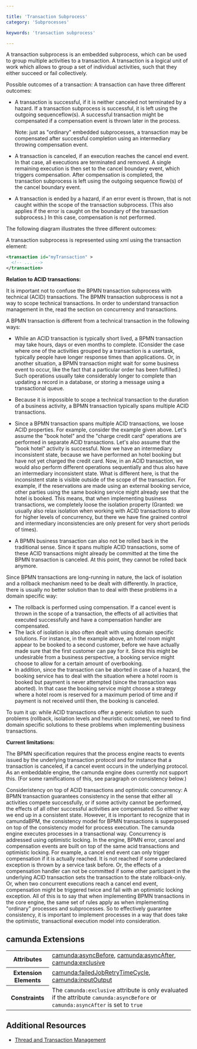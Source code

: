 ```yaml
---

title: 'Transaction Subprocess'
category: 'Subprocesses'

keywords: 'transaction subprocess'

---
```



A transaction subprocess is an embedded subprocess, which can be used to group multiple activities to a transaction. A transaction is a logical unit of work which allows to group a set of individual activities, such that they either succeed or fail collectively.

Possible outcomes of a transaction: A transaction can have three different outcomes:

*   A transaction is successful, if it is neither canceled not terminated by a hazard. If a transaction subprocess is successful, it is left using the outgoing sequenceflow(s). A successful transaction might be compensated if a compensation event is thrown later in the process.<br/>

    Note: just as "ordinary" embedded subprocesses, a transaction may be compensated after successful completion using an intermediary throwing compensation event.

*   A transaction is canceled, if an execution reaches the cancel end event. In that case, all executions are terminated and removed. A single remaining execution is then set to the cancel boundary event, which triggers compensation. After compensation is completed, the transaction subprocess is left using the outgoing sequence flow(s) of the cancel boundary event.

*   A transaction is ended by a hazard, if an error event is thrown, that is not caught within the scope of the transaction subprocess. (This also applies if the error is caught on the boundary of the transaction subprocess.) In this case, compensation is not performed.

The following diagram illustrates the three different outcomes:

<div data-bpmn-diagram="implement/business-transaction"></div>

A transaction subprocess is represented using xml using the transaction element:

```xml
<transaction id="myTransaction" >
  <!-- ... -->
</transaction>
```

<div class="alert alert-warning">
  <strong>Relation to ACID transactions:</strong>

  It is important not to confuse the BPMN transaction subprocess with technical (ACID) transactions. The BPMN transaction subprocess is not a way to scope technical transactions. In order to understand transaction management in the, read the section on concurrency and transactions.
</div>

A BPMN transaction is different from a technical transaction in the following ways:

*   While an ACID transaction is typically short lived, a BPMN transaction may take hours, days or even months to complete. (Consider the case where one of the activities grouped by a transaction is a usertask, typically people have longer response times than applications. Or, in another situation, a BPMN transaction might wait for some business event to occur, like the fact that a particular order has been fulfilled.) Such operations usually take considerably longer to complete than updating a record in a database, or storing a message using a transactional queue.

*   Because it is impossible to scope a technical transaction to the duration of a business activity, a BPMN transaction typically spans multiple ACID transactions.

*   Since a BPMN transaction spans multiple ACID transactions, we loose ACID properties. For example, consider the example given above. Let's assume the "book hotel" and the "charge credit card" operations are performed in separate ACID transactions. Let's also assume that the "book hotel" activity is successful. Now we have an intermediary inconsistent state, because we have performed an hotel booking but have not yet charged the credit card. Now, in an ACID transaction, we would also perform different operations sequentially and thus also have an intermediary inconsistent state. What is different here, is that the inconsistent state is visible outside of the scope of the transaction. For example, if the reservations are made using an external booking service, other parties using the same booking service might already see that the hotel is booked. This means, that when implementing business transactions, we completely loose the isolation property (Granted: we usually also relax isolation when working with ACID transactions to allow for higher levels of concurrency, but there we have fine grained control and intermediary inconsistencies are only present for very short periods of times).

*   A BPMN business transaction can also not be rolled back in the traditional sense. Since it spans multiple ACID transactions, some of these ACID transactions might already be committed at the time the BPMN transaction is canceled. At this point, they cannot be rolled back anymore.


Since BPMN transactions are long-running in nature, the lack of isolation and a rollback mechanism need to be dealt with differently. In practice, there is usually no better solution than to deal with these problems in a domain specific way:

*   The rollback is performed using compensation. If a cancel event is thrown in the scope of a transaction, the effects of all activities that executed successfully and have a compensation handler are compensated.
*   The lack of isolation is also often dealt with using domain specific solutions. For instance, in the example above, an hotel room might appear to be booked to a second customer, before we have actually made sure that the first customer can pay for it. Since this might be undesirable from a business perspective, a booking service might choose to allow for a certain amount of overbooking.
* In addition, since the transaction can be aborted in case of a hazard, the booking service has to deal with the situation where a hotel room is booked but payment is never attempted (since the transaction was aborted). In that case the booking service might choose a strategy where a hotel room is reserved for a maximum period of time and if payment is not received until then, the booking is canceled.

To sum it up: while ACID transactions offer a generic solution to such problems (rollback, isolation levels and heuristic outcomes), we need to find domain specific solutions to these problems when implementing business transactions.

<div class="alert alert-warning">
  <strong>Current limitations:</strong>

  The BPMN specification requires that the process engine reacts to events issued by the underlying transaction protocol and for instance that a transaction is canceled, if a cancel event occurs in the underlying protocol. As an embeddable engine, the camunda engine does currently not support this. (For some ramifications of this, see paragraph on consistency below.)
</div>

Consideristency on top of ACID transactions and optimistic concurrency: A BPMN transaction guarantees consistency in the sense that either all activities compete successfully, or if some activity cannot be performed, the effects of all other successful activities are compensated. So either way we end up in a consistent state. However, it is important to recognize that in camundaBPM, the consistency model for BPMN transactions is superposed on top of the consistency model for process execution. The camunda engine executes processes in a transactional way. Concurrency is addressed using optimistic locking. In the engine, BPMN error, cancel and compensation events are built on top of the same acid transactions and optimistic locking. For example, a cancel end event can only trigger compensation if it is actually reached. It is not reached if some undeclared exception is thrown by a service task before. Or, the effects of a compensation handler can not be committed if some other participant in the underlying ACID transaction sets the transaction to the state rollback-only. Or, when two concurrent executions reach a cancel end event, compensation might be triggered twice and fail with an optimistic locking exception. All of this is to say that when implementing BPMN transactions in the core engine, the same set of rules apply as when implementing "ordinary" processes and subprocesses. So to effectively guarantee consistency, it is important to implement processes in a way that does take the optimistic, transactional execution model into consideration.

## camunda Extensions

<table class="table table-striped">
  <tr>
    <th>Attributes</th>
    <td>
      <a href="ref:#custom-extensions-camunda-extension-attributes-camundaasyncbefore">camunda:asyncBefore</a>,
      <a href="ref:#custom-extensions-camunda-extension-attributes-camundaasyncafter">camunda:asyncAfter</a>,
      <a href="ref:#custom-extensions-camunda-extension-attributes-camundaexclusive">camunda:exclusive</a>
    </td>
  </tr>
  <tr>
    <th>Extension Elements</th>
    <td>
      <a href="ref:#custom-extensions-camunda-extension-elements-camundafailedjobretrytimecycle">camunda:failedJobRetryTimeCycle</a>,
      <a href="ref:#custom-extensions-camunda-extension-elements-camundainputoutput">camunda:inputOutput</a>
    </td>
  </tr>
  <tr>
    <th>Constraints</th>
    <td>
      The <code>camunda:exclusive</code> attribute is only evaluated if the attribute
      <code>camunda:asyncBefore</code> or <code>camunda:asyncAfter</code> is set to <code>true</code>
    </td>
  </tr>
</table>

## Additional Resources

*   [Thread and Transaction Management](ref:/guides/user-guide/#process-engine-transactions-in-processes)

